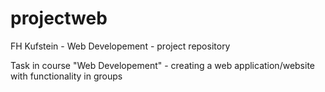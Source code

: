 # projectweb
FH Kufstein - Web Developement - project repository

Task in course "Web Developement" - creating a web application/website with functionality in groups
